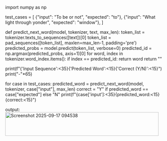 import numpy as np


test_cases = [
    {"input": "To be or not", "expected": "to"},
    {"input": "What light through yonder", "expected": "window"},
]

def predict_next_word(model, tokenizer, text, max_len):
    token_list = tokenizer.texts_to_sequences([text])[0]
    token_list = pad_sequences([token_list], maxlen=max_len-1, padding='pre')
    predicted_probs = model.predict(token_list, verbose=0)
    predicted_id = np.argmax(predicted_probs, axis=1)[0]
    for word, index in tokenizer.word_index.items():
        if index == predicted_id:
            return word
    return ""

print(f"{'Input Sequence':<35}{'Predicted Word':<15}{'Correct (Y/N)':<15}")
print("-"*65)

for case in test_cases:
    predicted_word = predict_next_word(model, tokenizer, case["input"], max_len)
    correct = "Y" if predicted_word == case["expected"] else "N"
    print(f"{case['input']:<35}{predicted_word:<15}{correct:<15}")

output:
<img width="489" height="75" alt="Screenshot 2025-09-17 094538" src="https://github.com/user-attachments/assets/874c0178-6d29-460e-b88b-e0e21a8a07f3" />
